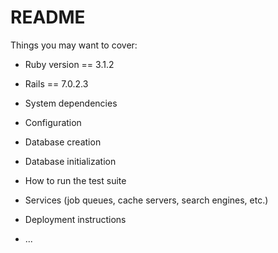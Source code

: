 # README


Things you may want to cover:

* Ruby version == 3.1.2

* Rails == 7.0.2.3

* System dependencies

* Configuration

* Database creation

* Database initialization

* How to run the test suite

* Services (job queues, cache servers, search engines, etc.)

* Deployment instructions

* ...
